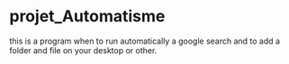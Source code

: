 # projet_Automatisme
this is a program when to run automatically a google search and to add a folder and file on your desktop or other.
